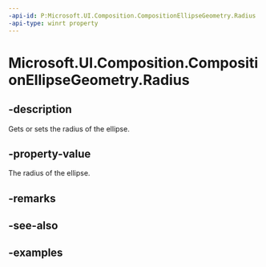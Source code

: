```yaml
---
-api-id: P:Microsoft.UI.Composition.CompositionEllipseGeometry.Radius
-api-type: winrt property
---
```


<!-- Property syntax.
public Vector2 Radius { get;  set; }
-->

# Microsoft.UI.Composition.CompositionEllipseGeometry.Radius

## -description

Gets or sets the radius of the ellipse.

## -property-value

The radius of the ellipse.

## -remarks

## -see-also

## -examples

